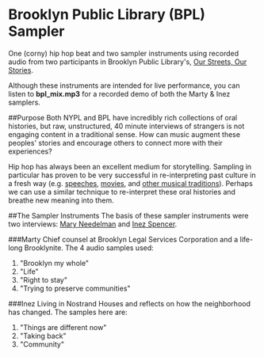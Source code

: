 # Brooklyn Public Library (BPL) Sampler

One (corny) hip hop beat and two sampler instruments using recorded audio from two participants in Brooklyn Public Library's, [Our Streets, Our Stories](http://www.bklynlibrary.org/seniors/our-streets-our-stories-o). 

Although these instruments are intended for live performance, you can listen to **bpl_mix.mp3** for a recorded demo of both the Marty & Inez samplers.

##Purpose
Both NYPL and BPL have incredibly rich collections of oral histories, but raw, unstructured, 40 minute interviews of strangers is not engaging content in a traditional sense. How can music augment these peoples' stories and encourage others to connect more with their experiences?

Hip hop has always been an excellent medium for storytelling. Sampling in particular has proven to be very successful in re-interpreting past culture in a fresh way (e.g. [speeches](http://genius.com/2333915), [movies](http://genius.com/89864), and [other musical traditions](http://genius.com/4724462)). Perhaps we can use a similar technique to re-interpret these oral histories and breathe new meaning into them.

##The Sampler Instruments
The basis of these sampler instruments were two interviews: [Mary Needelman](https://github.com/nypl-openaudio/data-brooklyn-public-library/blob/master/transcripts/text/marty-needelman-0001.text) and [Inez Spencer](https://github.com/nypl-openaudio/data-brooklyn-public-library/blob/master/transcripts/text/inez-spencer-0001.text).

###Marty
Chief counsel at Brooklyn Legal Services Corporation and a life-long Brooklynite. The 4 audio samples used:

1. "Brooklyn my whole"
2. "Life"
3. "Right to stay"
4. "Trying to preserve communities"

###Inez
Living in Nostrand Houses and reflects on how the neighborhood has changed. The samples here are:

1. "Things are different now"
2. "Taking back"
3. "Community"
